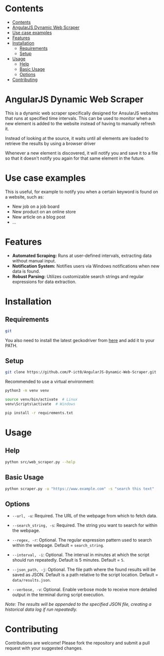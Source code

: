 # Contents
- [Contents](#contents)
- [AngularJS Dynamic Web Scraper](#angularjs-dynamic-web-scraper)
- [Use case examples](#use-case-examples)
- [Features](#features)
- [Installation](#installation)
  - [Requirements](#requirements)
  - [Setup](#setup)
- [Usage](#usage)
  - [Help](#help)
  - [Basic Usage](#basic-usage)
  - [Options](#options)
- [Contributing](#contributing)


# AngularJS Dynamic Web Scraper

This is a dynamic web scraper specifically designed for AnsularJS websites that runs at specified time intervals.
This can be used to monitor when a new element is added to the website instead of having to manually refresh it.

Instead of looking at the source, it waits until all elements are loaded to retrieve the results by using a browser driver

Whenever a new element is discovered, it will notify you and save it to a file so that it doesn't notify you again for that same element in the future.

# Use case examples
This is useful, for example to notify you when a certain keyword is found on a website, such as:

- New job on a job board
- New product on an online store
- New article on a blog post
- ...

# Features

- **Automated Scraping:** Runs at user-defined intervals, extracting data without manual input.
- **Notification System:** Notifies users via Windows notifications when new data is found.
- **Robust Parsing:** Utilizes customizable search strings and regular expressions for data extraction.


# Installation

## Requirements

```bash
git
```

You also need to install the latest geckodriver from [here](https://github.com/mozilla/geckodriver/releases) and add it to your PATH.

## Setup

```bash
git clone https://github.com/P-ict0/AngularJS-Dynamic-Web-Scraper.git
```

Recommended to use a virtual environment:
```bash
python3 -m venv venv

source venv/bin/activate  # Linux
venv\Scripts\activate  # Windows
```

```bash
pip install -r requirements.txt
```

# Usage

## Help
```bash
python src/web_scraper.py --help
```

## Basic Usage

```bash
python scraper.py -u "https://www.example.com" -s "search this text"
```

## Options

- `--url, -u`: Required. The URL of the webpage from which to fetch data.

- `--search_string, -s`: Required. The string you want to search for within the webpage.

- `--regex, -r`: Optional. The regular expression pattern used to search within the webpage. Default = `search_string`.

- `--interval, -i`: Optional. The interval in minutes at which the script should run repeatedly. Default is 5 minutes. Default = `5`.

- `--json_path, -j`: Optional. The file path where the found results will be saved as JSON. Default is a path relative to the script location. Default = `data/results.json`.

- `--verbose, -v`: Optional. Enable verbose mode to receive more detailed output in the terminal during script execution.


_Note: The results will be appended to the specified JSON file, creating a historical data log if run repeatedly._


# Contributing

Contributions are welcome! Please fork the repository and submit a pull request with your suggested changes.
